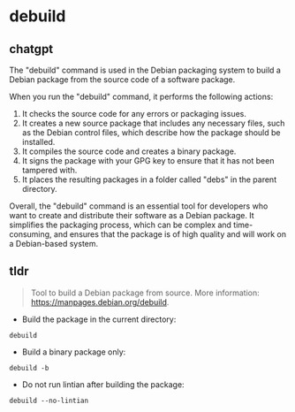 # debuild 
## chatgpt 
The "debuild" command is used in the Debian packaging system to build a Debian package from the source code of a software package. 

When you run the "debuild" command, it performs the following actions:

1. It checks the source code for any errors or packaging issues.
2. It creates a new source package that includes any necessary files, such as the Debian control files, which describe how the package should be installed.
3. It compiles the source code and creates a binary package.
4. It signs the package with your GPG key to ensure that it has not been tampered with.
5. It places the resulting packages in a folder called "debs" in the parent directory.

Overall, the "debuild" command is an essential tool for developers who want to create and distribute their software as a Debian package. It simplifies the packaging process, which can be complex and time-consuming, and ensures that the package is of high quality and will work on a Debian-based system. 

## tldr 
 
> Tool to build a Debian package from source.
> More information: <https://manpages.debian.org/debuild>.

- Build the package in the current directory:

`debuild`

- Build a binary package only:

`debuild -b`

- Do not run lintian after building the package:

`debuild --no-lintian`
